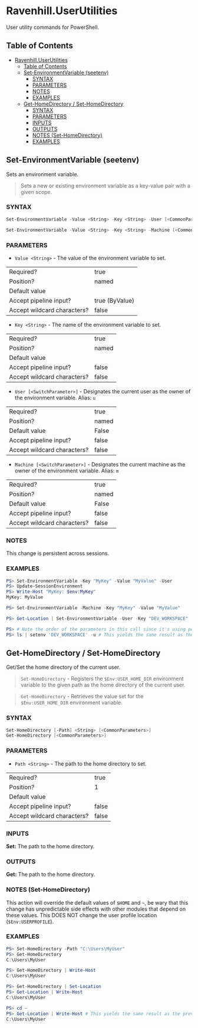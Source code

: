 # Ravenhill.UserUtilities

User utility commands for PowerShell.

## Table of Contents

- [Ravenhill.UserUtilities](#ravenhilluserutilities)
  - [Table of Contents](#table-of-contents)
  - [Set-EnvironmentVariable (seetenv)](#set-environmentvariable-seetenv)
    - [SYNTAX](#syntax)
    - [PARAMETERS](#parameters)
    - [NOTES](#notes)
    - [EXAMPLES](#examples)
  - [Get-HomeDirectory / Set-HomeDirectory](#get-homedirectory--set-homedirectory)
    - [SYNTAX](#syntax-1)
    - [PARAMETERS](#parameters-1)
    - [INPUTS](#inputs)
    - [OUTPUTS](#outputs)
    - [NOTES (Set-HomeDirectory)](#notes-set-homedirectory)
    - [EXAMPLES](#examples-1)


## Set-EnvironmentVariable (seetenv)

Sets an environment variable.

> Sets a new or existing environment variable as a key-value pair with a given scope.

### SYNTAX
  
```powershell
Set-EnvironmentVariable -Value <String> -Key <String> -User [<CommonParameters>]

Set-EnvironmentVariable -Value <String> -Key <String> -Machine [<CommonParameters>]
```

### PARAMETERS

- ``Value <String>`` - The value of the environment variable to set.

|                             |                |
| --------------------------- | -------------- |
| Required?                   | true           |
| Position?                   | named          |
| Default value               |                |
| Accept pipeline input?      | true (ByValue) |
| Accept wildcard characters? | false          |

- ``Key <String>`` - The name of the environment variable to set.
  
|                             |       |
| --------------------------- | ----- |
| Required?                   | true  |
| Position?                   | named |
| Default value               |       |
| Accept pipeline input?      | false |
| Accept wildcard characters? | false |

- ``User [<SwitchParameter>]`` - Designates the current user as the owner of the environment 
  variable.
  Alias: `u`
  
|                             |       |
| --------------------------- | ----- |
| Required?                   | true  |
| Position?                   | named |
| Default value               | False |
| Accept pipeline input?      | false |
| Accept wildcard characters? | false |
    
- ``Machine [<SwitchParameter>]`` - Designates the current machine as the owner of the environment 
  variable.
  Alias: `m`
  
|                             |       |
| --------------------------- | ----- |
| Required?                   | true  |
| Position?                   | named |
| Default value               | False |
| Accept pipeline input?      | false |
| Accept wildcard characters? | false |

### NOTES

This change is persistent across sessions.

### EXAMPLES

```powershell
PS> Set-EnvironmentVariable -Key "MyKey" -Value "MyValue" -User
PS> Update-SessionEnvironment
PS> Write-Host "MyKey: $env:MyKey"
MyKey: MyValue
```

```powershell	
PS> Set-EnvironmentVariable -Machine -Key "MyKey" -Value "MyValue"
```

```powershell
PS> Get-Location | Set-EnvironmentVariable -User -Key "DEV_WORKSPACE"
```

```powershell
PS> # Note the order of the parameters in this call since it's using positional values
PS> ls | setenv 'DEV_WORKSPACE' -u # This yields the same result as the previous example
```

## Get-HomeDirectory / Set-HomeDirectory

Get/Set the home directory of the current user.

> ``Set-HomeDirectory`` - Registers the `$Env:USER_HOME_DIR` environment variable to the given path 
> as the home directory of the current user.

> ``Get-HomeDirectory`` - Retrieves the value set for the `$Env:USER_HOME_DIR` environment variable.

### SYNTAX

```powershell	
Set-HomeDirectory [-Path] <String> [<CommonParameters>]
Get-HomeDirectory [<CommonParameters>]
```

### PARAMETERS
- ``Path <String>`` - The path to the home directory to set.

|                             |       |
| --------------------------- | ----- |
| Required?                   | true  |
| Position?                   | 1     |
| Default value               |       |
| Accept pipeline input?      | false |
| Accept wildcard characters? | false |

### INPUTS

**Set:** The path to the home directory.

### OUTPUTS

**Get:** The path to the home directory.

### NOTES (Set-HomeDirectory)
This action will override the default values of `$HOME` and `~`, be wary that this change has 
unpredictable side effects with other modules that depend on these values.
This DOES NOT change the user profile location (`$Env:USERPROFILE`).
### EXAMPLES

```powershell	
PS> Set-HomeDirectory -Path "C:\Users\MyUser"
PS> Get-HomeDirectory
C:\Users\MyUser
```	

```powershell	
PS> Get-HomeDirectory | Write-Host
C:\Users\MyUser
```	

```powershell	
PS> Get-HomeDirectory | Set-Location
PS> Get-Location | Write-Host
C:\Users\MyUser
```

```powershell	
PS> cd ~
PS> Get-Location | Write-Host # This yields the same result as the previous example
C:\Users\MyUser
```	